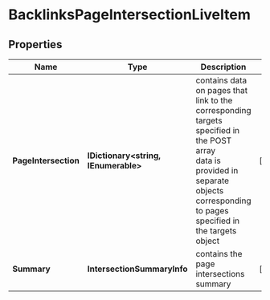 # BacklinksPageIntersectionLiveItem


## Properties

| Name | Type | Description | Notes |
|------------ | ------------- | ------------- | -------------|
**PageIntersection** | **IDictionary<string, IEnumerable<BacklinksPageIntersection>>** | contains data on pages that link to the corresponding targets specified in the POST array<br>data is provided in separate objects corresponding to pages specified in the targets object |[optional]|
**Summary** | **IntersectionSummaryInfo** | contains the page intersections summary |[optional]|